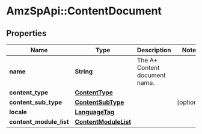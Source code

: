 # AmzSpApi::ContentDocument

## Properties
Name | Type | Description | Notes
------------ | ------------- | ------------- | -------------
**name** | **String** | The A+ Content document name. | 
**content_type** | [**ContentType**](ContentType.md) |  | 
**content_sub_type** | [**ContentSubType**](ContentSubType.md) |  | [optional] 
**locale** | [**LanguageTag**](LanguageTag.md) |  | 
**content_module_list** | [**ContentModuleList**](ContentModuleList.md) |  | 

